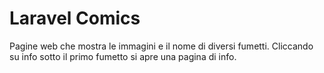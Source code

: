 # Laravel Comics

Pagine web che mostra le immagini e il nome di diversi fumetti.
Cliccando su info sotto il primo fumetto si apre una pagina di info.
